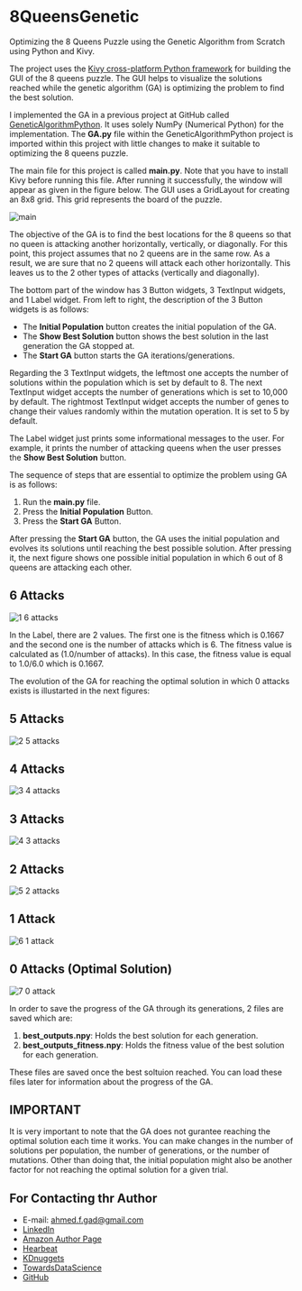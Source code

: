 # 8QueensGenetic
Optimizing the 8 Queens Puzzle using the Genetic Algorithm from Scratch using Python and Kivy.

The project uses the [Kivy cross-platform Python framework](https://github.com/kivy/kivy) for building the GUI of the 8 queens puzzle. The GUI helps to visualize the solutions reached while the genetic algorithm (GA) is optimizing the problem to find the best solution.

I implemented the GA in a previous project at GitHub called [GeneticAlgorithmPython](https://github.com/ahmedfgad/GeneticAlgorithmPython). It uses solely NumPy (Numerical Python) for the  implementation. The **GA.py** file within the GeneticAlgorithmPython project is imported within this project with little changes to make it suitable to optimizing the 8 queens puzzle.

The main file for this project is called **main.py**. Note that you have to install Kivy before running this file. After running it successfully, the window will appear as given in the figure below. The GUI uses a GridLayout for creating an 8x8 grid. This grid represents the board of the puzzle.

![main](https://user-images.githubusercontent.com/16560492/58335124-2f1e4e00-7e41-11e9-9328-fc3b5cd95f41.jpg)

The objective of the GA is to find the best locations for the 8 queens so that no queen is attacking another horizontally, vertically, or diagonally. For this point, this project assumes that no 2 queens are in the same row. As a result, we are sure that no 2 queens will attack each other horizontally. This leaves us to the 2 other types of attacks (vertically and diagonally).

The bottom part of the window has 3 Button widgets, 3 TextInput widgets, and 1 Label widget. From left to right, the description of the 3 Button widgets is as follows:

* The **Initial Population** button creates the initial population of the GA.
* The **Show Best Solution** button shows the best solution in the last generation the GA stopped at.
* The **Start GA** button starts the GA iterations/generations.

Regarding the 3 TextInput widgets, the leftmost one accepts the number of solutions within the population which is set by default to 8. The next TextInput widget accepts the number of generations which is set to 10,000 by default. The rightmost TextInput widget accepts the number of genes to change their values randomly within the mutation operation. It is set to 5 by default.

The Label widget just prints some informational messages to the user. For example, it prints the number of attacking queens when the user presses the **Show Best Solution** button.


The sequence of steps that are essential to optimize the problem using GA is as follows:
1. Run the **main.py** file.
2. Press the **Initial Population** Button.
3. Press the **Start GA** Button.

After pressing the **Start GA** button, the GA uses the initial population and evolves its solutions until reaching the best possible solution. After pressing it, the next figure shows one possible initial population in which 6 out of 8 queens are attacking each other. 

## 6 Attacks
![1  6 attacks](https://user-images.githubusercontent.com/16560492/58335727-840e9400-7e42-11e9-830d-6d6b9bdad67a.jpg)

In the Label, there are 2 values. The first one is the fitness which is 0.1667 and the second one is the number of attacks which is 6. The fitness value is calculated as (1.0/number of attacks). In this case, the fitness value is equal to 1.0/6.0 which is 0.1667.

The evolution of the GA for reaching the optimal solution in which 0 attacks exists is illustarted in the next figures:

## 5 Attacks
![2  5 attacks](https://user-images.githubusercontent.com/16560492/58336029-321a3e00-7e43-11e9-860e-99aaf16a1d67.jpg)

## 4 Attacks
![3  4 attacks](https://user-images.githubusercontent.com/16560492/58336030-321a3e00-7e43-11e9-972d-1e948fbd62ee.jpg)

## 3 Attacks
![4  3 attacks](https://user-images.githubusercontent.com/16560492/58336031-321a3e00-7e43-11e9-9b6b-83b9de252186.jpg)

## 2 Attacks
![5  2 attacks](https://user-images.githubusercontent.com/16560492/58336032-32b2d480-7e43-11e9-87d1-48dfdd305cc6.jpg)

## 1 Attack
![6  1 attack](https://user-images.githubusercontent.com/16560492/58336033-32b2d480-7e43-11e9-9626-080f5e922825.jpg)

## 0 Attacks (Optimal Solution)
![7  0 attack](https://user-images.githubusercontent.com/16560492/58336034-32b2d480-7e43-11e9-801d-38bf028c7359.jpg)

In order to save the progress of the GA through its generations, 2 files are saved which are:
1. **best_outputs.npy**: Holds the best solution for each generation.
2. **best_outputs_fitness.npy**: Holds the fitness value of the best solution for each generation.

These files are saved once the best soltuion reached. You can load these files later for information about the progress of the GA.

## IMPORTANT
It is very important to note that the GA does not gurantee reaching the optimal solution each time it works. You can make changes in the number of solutions per population, the number of generations, or the number of mutations. Other than doing that, the initial population might also be another factor for not reaching the optimal solution for a given trial.

## For Contacting thr Author
* E-mail: ahmed.f.gad@gmail.com
* [LinkedIn](https://www.linkedin.com/in/ahmedfgad)
* [Amazon Author Page](https://amazon.com/author/ahmedgad)
* [Hearbeat](https://heartbeat.fritz.ai/@ahmedfgad)
* [KDnuggets](https://kdnuggets.com/author/ahmed-gad)
* [TowardsDataScience](https://towardsdatascience.com/@ahmedfgad)
* [GitHub](https://github.com/ahmedfgad)
